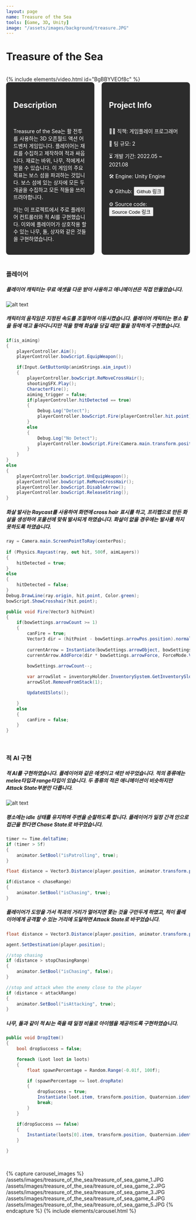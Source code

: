 ```yaml
---
layout: page
name: Treasure of the Sea
tools: [Game, 3D, Unity]
image: "/assets/images/background/treasure.JPG"
---
```


# Treasure of the Sea
<br>
{% include elements/video.html id="BgBBYVEOf8c" %}

<br>

<div style="display: flex; gap: 20px;">
  <div style="background-color: #2c2c2c; padding: 20px; border-radius: 8px; color: white; width: 50%;">
    <h2>Description</h2><br>
    <p>
    Treasure of the Sea는 활 전투를 사용하는 3D 오픈월드 액션 어드벤처 게임입니다. 플레이어는 재료를 수집하고 제작하여 적과 싸웁니다. 재료는 바위, 나무, 적에게서 얻을 수 있습니다. 이 게임의 주요 목표는 보스 섬을 파괴하는 것입니다. 보스 섬에 있는 상자에 모든 두개골을 수집하고 모든 적들을 쓰러뜨려야합니다.
    </p>
    <p>
      저는 이 프로젝트에서 주로 플레이어 컨트롤러와 적 AI를 구현했습니다. 이외에 플레이어가 상호작용 할 수 있는 나무, 돌, 상자와 같은 것들을 구현하였습니다.
    </p>
  </div>
  <div style="background-color: #2c2c2c; padding: 20px; border-radius: 8px; color: white; width: 50%;">
    <h2>Project Info</h2><br>
    <p>👨‍💻 직책: 게임플레이 프로그래머</p>
    <p>👥 팀 규모: 2</p>
    <p>⏳ 개발 기간: 2022.05 ~ 2021.08</p>
    <p>🛠️ Engine: Unity Engine</p>
    <p>⚙️ Github: <button onclick="window.location.href='https://github.com/wonju-cho/Treasure_of_the_Sea/tree/main/PlatinumChest/TreasureOfTheSea';">Github 링크</button></p>
    <p>⚙️ Source code: <button onclick="window.location.href='https://drive.google.com/drive/folders/1z9hZJIo0m5z7BJ1OkOzG8SxnNC9K1fsH';">Source Code 링크</button></p>
  </div>
</div>

<br>

### **플레이어** 
##### 플레이어 캐릭터는 무료 에셋을 다운 받아 사용하고 애니메이션은 직접 만들었습니다.
![alt text](
/assets/images/treasure_of_the_sea/player_animation.JPG)
##### 캐릭터의 움직임은 지정된 속도를 조절하여 이동시켰습니다. 플레이어 캐릭터는 평소 활을 등에 매고 돌아다니지만 적을 향해 화살을 당길 때만 활을 장착하게 구현했습니다. 
```cs
if(is_aiming)
{
    playerController.Aim();
    playerController.bowScript.EquipWeapon();

    if(Input.GetButtonUp(animStrings.aim_input))
    {
        playerController.bowScript.ReMoveCrossHair();
        shootingSFX.Play();
        CharacterFire();
        aiming_trigger = false;
        if(playerController.hitDetected == true)
        {
            Debug.Log("Detect");
            playerController.bowScript.Fire(playerController.hit.point);
        }
        else
        {
            Debug.Log("No Detect");
            playerController.bowScript.Fire(Camera.main.transform.position + Camera.main.transform.forward*10f);
        }
    }
}
else
{
    playerController.bowScript.UnEquipWeapon();
    playerController.bowScript.ReMoveCrossHair();
    playerController.bowScript.DisableArrow();
    playerController.bowScript.ReleaseString();
}

```

##### 화살 발사는 Raycast를 사용하여 화면에 cross hair 표시를 하고, 프리팹으로 만든 화살을 생성하여 포물선에 맞춰 발사되게 하였습니다. 화살이 없을 경우에는 발사를 하지 못하도록 하였습니다.

```cs
ray = Camera.main.ScreenPointToRay(centerPos);
        
if (Physics.Raycast(ray, out hit, 500f, aimLayers))
{
    hitDetected = true;
}
else
{
    hitDetected = false;
}
Debug.DrawLine(ray.origin, hit.point, Color.green);
bowScript.ShowCrosshair(hit.point);
```
```cs
public void Fire(Vector3 hitPoint)
{
    if(bowSettings.arrowCount >= 1)
    {
        canFire = true;
        Vector3 dir = (hitPoint - bowSettings.arrowPos.position).normalized;
        
        currentArrow = Instantiate(bowSettings.arrowObject, bowSettings.arrowPos.position, bowSettings.arrowPos.rotation) as Rigidbody;
        currentArrow.AddForce(dir * bowSettings.arrowForce, ForceMode.VelocityChange);
        
        bowSettings.arrowCount--;

        var arrowSlot = inventoryHolder.InventorySystem.GetInventorySlot("Arrow");
        arrowSlot.RemoveFromStack(1);

        UpdateUISlots();

    }
    else
    {
        canFire = false;
    }
}
```

<br>

### **적 AI 구현**
##### 적 AI를 구현하였습니다. 플레이어와 같은 에셋이고 색만 바꾸었습니다. 적의 종류에는 melee타입과 range타입이 있습니다. 두 종류의 적은 애니메이션이 비슷하지만 Attack State부분만 다릅니다.
![alt text](
/assets/images/treasure_of_the_sea/enemy_animation.JPG)
##### 평소에는 idle 상태를 유지하며 주변을 순찰하도록 합니다. 플레이어가 일정 간격 안으로 접근을 한다면 Chase State로 바꾸었습니다.
```cs
timer += Time.deltaTime;
if (timer > 5f)
{
    animator.SetBool("isPatrolling", true);
}

float distance = Vector3.Distance(player.position, animator.transform.position);

if(distance < chaseRange)
{
    animator.SetBool("isChasing", true);
}
```
##### 플레이어가 도망을 가서 적과의 거리가 멀어지면 쫓는 것을 구만두게 하였고, 적이 플레이어에게 공격할 수 있는 거리에 도달하면 Attack State로 바꾸었습니다.

```cs
float distance = Vector3.Distance(player.position, animator.transform.position);

agent.SetDestination(player.position);

//stop chasing
if (distance > stopChasingRange)
{
    animator.SetBool("isChasing", false);
}

//stop and attack when the enemy close to the player
if (distance < attackRange)
{
    animator.SetBool("isAttacking", true);
}
```

##### 나무, 돌과 같이 적 AI는 죽을 때 일정 비율로 아이템을 제공하도록 구현하였습니다.
```cs
public void DropItem()
{
    bool dropSuccess = false;

    foreach (Loot loot in loots)
    {
        float spawnPercentage = Random.Range(-0.01f, 100f);

        if (spawnPercentage <= loot.dropRate)
        {
            dropSuccess = true;
            Instantiate(loot.item, transform.position, Quaternion.identity);
            break;
        }
    }

    if(dropSuccess == false)
    {
        Instantiate(loots[0].item, transform.position, Quaternion.identity);
    }

}
```
<br>

{% capture carousel_images %}
/assets/images/treasure_of_the_sea/treasure_of_sea_game_1.JPG
/assets/images/treasure_of_the_sea/treasure_of_sea_game_2.JPG
/assets/images/treasure_of_the_sea/treasure_of_sea_game_3.JPG
/assets/images/treasure_of_the_sea/treasure_of_sea_game_4.JPG
/assets/images/treasure_of_the_sea/treasure_of_sea_game_5.JPG
{% endcapture %}
{% include elements/carousel.html %}


<br>
<br>
<br>
<br>
<br>
<br>